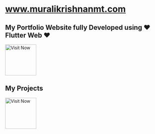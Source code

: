 # www.muralikrishnanmt.com

## My Portfolio Website fully Developed using ❤️ Flutter Web ❤️

[<img src="https://joblagi.com/blog/wp-content/uploads/2022/06/visit-website.png"
     alt="Visit Now"
     height="100">](http://www.muralikrishnanmt.com/)
             
     
## My Projects

[<img src="http://www.clker.com/cliparts/n/k/M/B/n/L/project-button-md.png"
     alt="Visit Now"
     height="100">](http://www.muralikrishnanmt.com/projects)          
